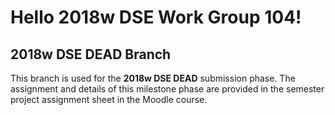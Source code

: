 # Hello 2018w DSE Work Group 104!

## 2018w DSE DEAD Branch

This branch is used for the **2018w DSE DEAD** submission phase.
The assignment and details of this milestone phase are provided in the semester project assignment sheet in the Moodle course.
